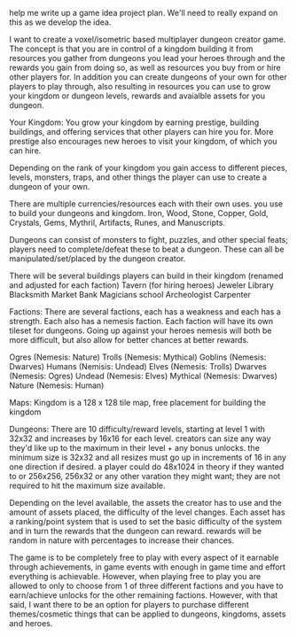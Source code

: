help me write up a game idea project plan. We'll need to really expand on this as we develop the idea.

I want to create a voxel/isometric based multiplayer dungeon creator game. The concept is that you are in control of a kingdom building it from resources you gather from dungeons you lead your heroes through and the rewards you gain from doing so, as well as resources you buy from or hire other players for. In addition you can create dungeons of your own for other players to play through, also resulting in resources you can use to grow your kingdom or dungeon levels, rewards and avaialble assets for you dungeon.

Your Kingdom:
You grow your kingdom by earning prestige, building buildings, and offering services that other players can hire you for. More prestige also encourages new heroes to visit your kingdom, of which you can hire.

Depending on the rank of your kingdom you gain access to different pieces, levels, monsters, traps, and other things the player can use to create a dungeon of your own.

There are multiple currencies/resources each with their own uses. you use to build your dungeons and kingdom. Iron, Wood, Stone, Copper, Gold, Crystals, Gems, Mythril, Artifacts, Runes, and Manuscripts.

Dungeons can consist of monsters to fight, puzzles, and other special feats; players need to complete/defeat these to beat a dungeon. These can all be manipulated/set/placed by the dungeon creator.

There will be several buildings players can build in their kingdom (renamed and adjusted for each faction)
Tavern (for hiring heroes)
Jeweler
Library
Blacksmith
Market
Bank
Magicians school
Archeologist
Carpenter

Factions:
There are several factions, each has a weakness and each has a strength. Each also has a nemesis faction. Each faction will have its own tileset for dungeons. Going up against your heroes nemesis will both be more difficult, but also allow for better chances at better rewards.

Ogres (Nemesis: Nature)
Trolls (Nemesis: Mythical) 
Goblins (Nemesis: Dwarves)
Humans (Nemisis: Undead)
Elves (Nemesis: Trolls)
Dwarves (Nemesis: Ogres)
Undead (Nemesis: Elves)
Mythical (Nemesis: Dwarves)
Nature (Nemesis: Human)

Maps:
Kingdom is a 128 x 128 tile map, free placement for building the kingdom

Dungeons:
There are 10 difficulty/reward levels, starting at level 1 with 32x32 and increases by 16x16 for each level. creators can size any way they'd like up to the maximum in their level + any bonus unlocks. the minimum size is 32x32 and all resizes must go up in increments of 16 in any one direction if desired. a player could do 48x1024 in theory if they wanted to or 256x256, 256x32 or any other varation they might want; they are not required to hit the maximum size available.

Depending on the level available, the assets the creator has to use and the amount of assets placed, the difficulty of the level changes. Each asset has a ranking/point system that is used to set the basic difficulty of the system and in turn the rewards that the dungeon can reward. rewards will be random in nature with percentages to increase their chances.

The game is to be completely free to play with every aspect of it earnable through achievements, in game events with enough in game time and effort everything is achievable. However, when playing free to play you are allowed to only to choose from 1 of three different factions and you have to earn/achieve unlocks for the other remaining factions. However, with that said, I want there to be an option for players to purchase different themes/cosmetic things that can be applied to dungeons, kingdoms, assets and heroes.

